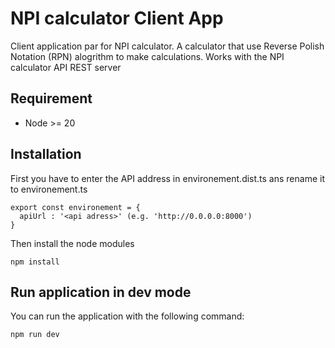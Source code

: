 # NPI calculator Client App

Client application par for NPI calculator. A calculator that use Reverse Polish Notation (RPN)  alogrithm to make calculations.
Works with the NPI calculator API REST server []()

## Requirement

- Node >= 20

## Installation

First you have to enter the API address in environement.dist.ts ans rename it to environement.ts
```
export const environement = {
  apiUrl : '<api adress>' (e.g. 'http://0.0.0.0:8000')
}

```
Then install the node modules
```
npm install
```

## Run application in dev mode
You can run the application with the following command:
```
npm run dev
```

